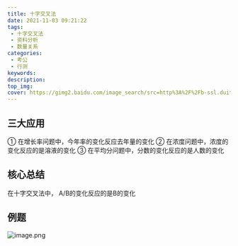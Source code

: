 ```yaml
---
title: 十字交叉法
date: 2021-11-03 09:21:22
tags:
 - 十字交叉法
 - 资料分析
 - 数量关系
categories:
 - 考公
 - 行测
keywords:
description:
top_img:
cover: https://gimg2.baidu.com/image_search/src=http%3A%2F%2Fb-ssl.duitang.com%2Fuploads%2Fitem%2F201507%2F31%2F20150731184318_8keCM.jpeg&refer=http%3A%2F%2Fb-ssl.duitang.com&app=2002&size=f9999,10000&q=a80&n=0&g=0n&fmt=jpeg?sec=1638524172&t=128924cf3d7905575143a715c0ed8ec5
---
```

## 三大应用
① 在增长率问题中，今年率的变化反应去年量的变化
② 在浓度问题中，浓度的变化反应的是溶液的变化
③ 在平均分问题中，分数的变化反应的是人数的变化

## 核心总结
 在十字交叉法中， A/B的变化反应的是B的变化

 ## 例题
 ![image.png](http://tva1.sinaimg.cn/large/005SoUZ5ly1gw23opjox4j30lc0c1dm5.jpg)